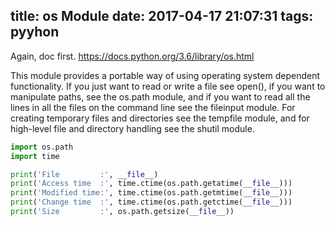 title: os Module
date: 2017-04-17 21:07:31
tags: pyyhon
---
Again, doc first.
https://docs.python.org/3.6/library/os.html

This module provides a portable way of using operating system dependent functionality. If you just want to read or write a file see open(), if you want to manipulate paths, see the os.path module, and if you want to read all the lines in all the files on the command line see the fileinput module. For creating temporary files and directories see the tempfile module, and for high-level file and directory handling see the shutil module.
```python
import os.path
import time

print('File         :', __file__)
print('Access time  :', time.ctime(os.path.getatime(__file__)))
print('Modified time:', time.ctime(os.path.getmtime(__file__)))
print('Change time  :', time.ctime(os.path.getctime(__file__)))
print('Size         :', os.path.getsize(__file__))
```